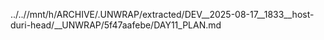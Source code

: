 ../..//mnt/h/ARCHIVE/.UNWRAP/extracted/DEV__2025-08-17__1833__host-duri-head/__UNWRAP/5f47aafebe/DAY11_PLAN.md